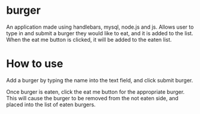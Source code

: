 # burger

An application made using handlebars, mysql, node.js and js.
Allows user to type in and submit a burger they would like to eat, and it is added to the list.
When the eat me button is clicked, it will be added to the eaten list.

# How to use

Add a burger by typing the name into the text field, and click submit burger.

Once burger is eaten, click the eat me button for the appropriate burger.
This will cause the burger to be removed from the not eaten side, and placed into the list of eaten burgers.


